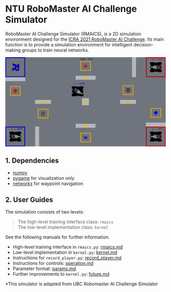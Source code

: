 # NTU RoboMaster AI Challenge Simulator

RoboMaster AI Challenge Simulator (RMAICS), is a 2D simulation environment designed for the [ICRA 2021 RoboMaster AI Challenge](https://www.robomaster.com/en-US/robo/icra).
 Its main function is to provide a simulation environment for intelligent decision-making groups to train neural networks.
 
![demo](docs/demo.gif)


## 1. Dependencies

* [numpy](https://numpy.org/)
* [pygame](https://www.pygame.org/) for visualization only
* [networkx](https://networkx.org/) for waypoint navigation


## 2. User Guides

The simulation consists of two levels:
> The high-level training interface class: `rmaics`  
> The low-level implementation class: `kernel`

See the following manuals for further information.
* High-level training interface in `rmaics.py`: [rmaics.md](docs/rmaics.md)
* Low-level implementation in `kernel.py`: [kernel.md](docs/kernel.md)
* Instructions for `record_player.py`: [record_player.md](docs/record_player.md)
* Instructions for controls: [operation.md](docs/operation.md)
* Parameter format: [params.md](docs/params.md)
* Further improvements to `kernel.py`: [future.md](docs/future.md)

*This simulator is adapted from UBC Robomaster AI Challenge Simulator
